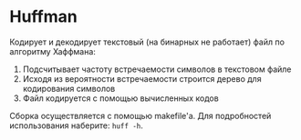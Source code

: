 # Huffman

Кодирует и декодирует текстовый (на бинарных не работает) файл по
алгоритму Хаффмана:

1. Подсчитывает частоту встречаемости символов в текстовом файле
2. Исходя из вероятности встречаемости строится дерево для
   кодирования символов
3. Файл кодируется с помощью вычисленных кодов

Сборка осуществляется с помощью makefile'а. Для подробностей
использования наберите: `huff -h`.
